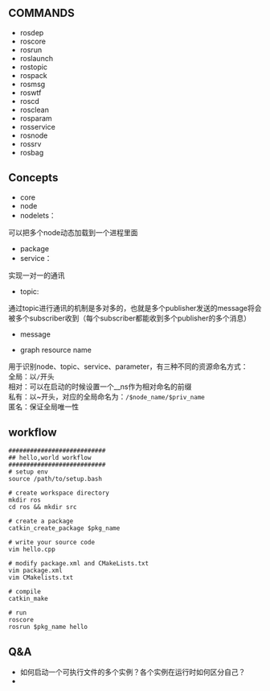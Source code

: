 ## COMMANDS

- rosdep
- roscore
- rosrun
- roslaunch
- rostopic
- rospack
- rosmsg
- roswtf
- roscd
- rosclean
- rosparam
- rosservice
- rosnode
- rossrv
- rosbag


## Concepts

- core
- node
- nodelets：

可以把多个node动态加载到一个进程里面

- package
- service：

实现一对一的通讯

- topic:

通过topic进行通讯的机制是多对多的，也就是多个publisher发送的message将会被多个subscriber收到（每个subscriber都能收到多个publisher的多个消息）

- message

- graph resource name

用于识别node、topic、service、parameter，有三种不同的资源命名方式：<BR>
全局：以`/`开头<BR>
相对：可以在启动的时候设置一个__ns作为相对命名的前缀<BR>
私有：以~开头，对应的全局命名为：`/$node_name/$priv_name` <BR>
匿名：保证全局唯一性

## workflow

```
###########################
## hello,world workflow
###########################
# setup env
source /path/to/setup.bash

# create workspace directory
mkdir ros
cd ros && mkdir src

# create a package
catkin_create_package $pkg_name

# write your source code
vim hello.cpp

# modify package.xml and CMakeLists.txt
vim package.xml
vim CMakelists.txt

# compile
catkin_make

# run
roscore
rosrun $pkg_name hello

```


## Q&A

- 如何启动一个可执行文件的多个实例？各个实例在运行时如何区分自己？
- 


